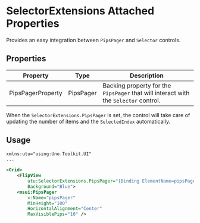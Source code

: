 # SelectorExtensions Attached Properties

Provides an easy integration between `PipsPager` and `Selector` controls.

## Properties
Property|Type|Description
-|-|-
PipsPagerProperty|PipsPager| Backing property for the `PipsPager` that will interact with the `Selector` control.

When the `SelectorExtensions.PipsPager` is set, the control will take care of updating the number of items and the `SelectedIndex` automatically.

## Usage
```xml
xmlns:utu="using:Uno.Toolkit.UI"
...

<Grid>
    <FlipView
        utu:SelectorExtensions.PipsPager="{Binding ElementName=pipsPager}"
        Background="Blue">
    <msui:PipsPager
        x:Name="pipsPager"
        MinHeight="100"
        HorizontalAlignment="Center"
        MaxVisiblePips="10" />
```